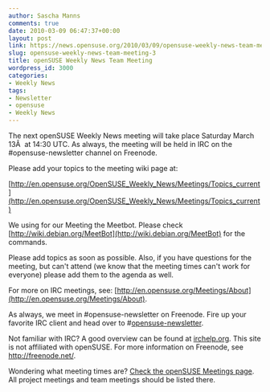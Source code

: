 ```yaml
---
author: Sascha Manns
comments: true
date: 2010-03-09 06:47:37+00:00
layout: post
link: https://news.opensuse.org/2010/03/09/opensuse-weekly-news-team-meeting-3/
slug: opensuse-weekly-news-team-meeting-3
title: openSUSE Weekly News Team Meeting
wordpress_id: 3000
categories:
- Weekly News
tags:
- Newsletter
- opensuse
- Weekly News
---
```


The next openSUSE Weekly News meeting will take place Saturday March 13Â  at 14:30 UTC. As always, the meeting will be  held   in IRC  on the #opensuse-newsletter channel on Freenode.

Please add your topics to the meeting wiki page at:

[http://en.opensuse.org/OpenSUSE_Weekly_News/Meetings/Topics_current](http://en.opensuse.org/OpenSUSE_Weekly_News/Meetings/Topics_current)

We using for our Meeting the Meetbot. Please check [http://wiki.debian.org/MeetBot](http://wiki.debian.org/MeetBot) for the commands.

Please add topics as soon as possible. Also, if you have questions     for the meeting, but can't attend (we know that the meeting times can't     work for everyone) please add them to the agenda as well.

For more on IRC meetings, see: [http://en.opensuse.org/Meetings/About](http://en.opensuse.org/Meetings/About).

As always, we meet in #opensuse-newsletter on Freenode. Fire up your     favorite IRC client and head over to #[opensuse-newsletter](irc://irc.freenode.net/opensuse-newsletter).

Not familiar with IRC? A good overview can be found at [irchelp.org](http://www.irchelp.org/).     This site is not affiliated with openSUSE. For more information on     Freenode, see http://freenode.net/.

Wondering what meeting times are? [Check the openSUSE Meetings     page](http://en.opensuse.org/Meetings). All project meetings and team meetings should be listed   there.
